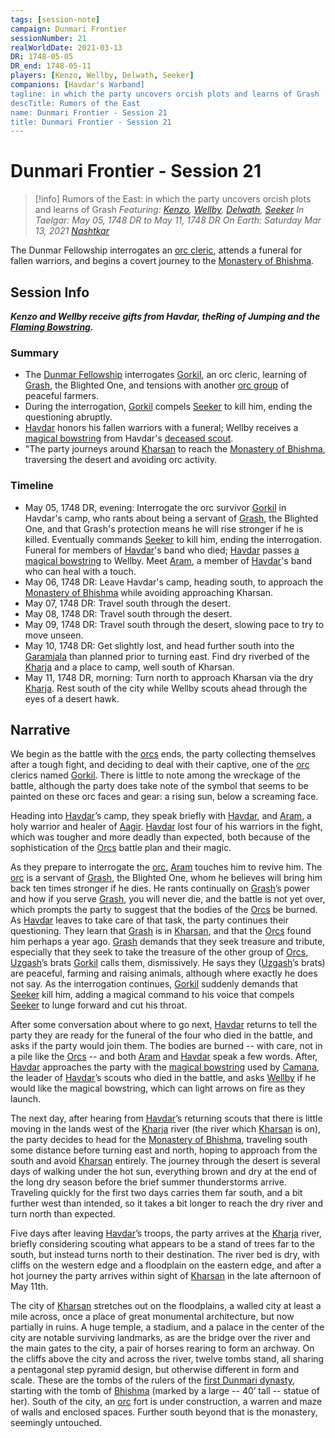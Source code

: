 ```yaml
---
tags: [session-note]
campaign: Dunmari Frontier
sessionNumber: 21
realWorldDate: 2021-03-13
DR: 1748-05-05
DR_end: 1748-05-11
players: [Kenzo, Wellby, Delwath, Seeker]
companions: [Havdar's Warband]
tagline: in which the party uncovers orcish plots and learns of Grash
descTitle: Rumors of the East
name: Dunmari Frontier - Session 21
title: Dunmari Frontier - Session 21
---
```

# Dunmari Frontier - Session 21

>[!info] Rumors of the East: in which the party uncovers orcish plots and learns of Grash
> *Featuring: [Kenzo](<../../../people/pcs/dunmar-fellowship/kenzo.md>), [Wellby](<../../../people/pcs/dunmar-fellowship/wellby.md>), [Delwath](<../../../people/pcs/dunmar-fellowship/delwath.md>), [Seeker](<../../../people/pcs/dunmar-fellowship/seeker.md>)*
> *In Taelgar: May 05, 1748 DR to May 11, 1748 DR*
> *On Earth: Saturday Mar 13, 2021*
> *[Nashtkar](<../../../gazetteer/greater-dunmar/dunmari-basin/nashtkar.md>)*

The Dunmar Fellowship interrogates an [orc cleric](<../../../people/orcs/gorkil.md>), attends a funeral for fallen warriors, and begins a covert journey to the [Monastery of Bhishma](<../../../gazetteer/greater-dunmar/dunmari-basin/monastery-of-bhishma.md>).
## Session Info

***Kenzo and Wellby receive gifts from Havdar, theRing of Jumping and the [Flaming Bowstring](<../treasure/notable-items/flaming-bowstring.md>).*** 
### Summary
- The [Dunmar Fellowship](<../../../people/pcs/dunmar-fellowship/dunmar-fellowship.md>) interrogates [Gorkil](<../../../people/orcs/gorkil.md>), an orc cleric, learning of [Grash](<../../../people/other-nonhumans/grash.md>), the Blighted One, and tensions with another [orc group](<../../../groups/orc-hordes/people-of-the-rainbow.md>) of peaceful farmers.
- During the interrogation, [Gorkil](<../../../people/orcs/gorkil.md>) compels [Seeker](<../../../people/pcs/dunmar-fellowship/seeker.md>) to kill him, ending the questioning abruptly.
- [Havdar](<../../../people/dunmari/havdar.md>) honors his fallen warriors with a funeral; Wellby receives a [magical bowstring](<../treasure/notable-items/flaming-bowstring.md>) from Havdar's [deceased scout](<../../../people/dunmari/camana.md>).
- "The party journeys around [Kharsan](<../../../gazetteer/greater-dunmar/dunmari-basin/kharsan.md>) to reach the [Monastery of Bhishma](<../../../gazetteer/greater-dunmar/dunmari-basin/monastery-of-bhishma.md>), traversing the desert and avoiding orc activity.

### Timeline
- May 05, 1748 DR, evening: Interrogate the orc survivor [Gorkil](<../../../people/orcs/gorkil.md>) in Havdar's camp, who rants about being a servant of [Grash](<../../../people/other-nonhumans/grash.md>), the Blighted One, and that Grash's protection means he will rise stronger if he is killed. Eventually commands [Seeker](<../../../people/pcs/dunmar-fellowship/seeker.md>) to kill him, ending the interrogation. Funeral for members of [Havdar](<../../../people/dunmari/havdar.md>)'s band who died; [Havdar](<../../../people/dunmari/havdar.md>) passes [a magical bowstring](<../treasure/notable-items/flaming-bowstring.md>) to Wellby. Meet [Aram](<../../../people/dunmari/aram.md>), a member of [Havdar](<../../../people/dunmari/havdar.md>)'s band who can heal with a touch. 
- May 06, 1748 DR: Leave Havdar's camp, heading south, to approach the [Monastery of Bhishma](<../../../gazetteer/greater-dunmar/dunmari-basin/monastery-of-bhishma.md>) while avoiding approaching Kharsan.
- May 07, 1748 DR: Travel south through the desert.
- May 08, 1748 DR: Travel south through the desert.
- May 09, 1748 DR: Travel south through the desert, slowing pace to try to move unseen.
- May 10, 1748 DR: Get slightly lost, and head further south into the [Garamjala](<../../../gazetteer/greater-dunmar/garamjala-plateau/garamjala-desert.md>) than planned prior to turning east. Find dry riverbed of the [Kharja](<../../../gazetteer/istaros-watershed/rivers/kharja.md>) and a place to camp, well south of Kharsan.
- May 11, 1748 DR, morning: Turn north to approach Kharsan via the dry [Kharja](<../../../gazetteer/istaros-watershed/rivers/kharja.md>). Rest south of the city while Wellby scouts ahead through the eyes of a desert hawk. 


## Narrative
We begin as the battle with the [orcs](<../../../species/children-of-the-embodied-gods/orcs/orcs.md>) ends, the party collecting themselves after a tough fight, and deciding to deal with their captive, one of the [orc](<../../../species/children-of-the-embodied-gods/orcs/orcs.md>) clerics named [Gorkil](<../../../people/orcs/gorkil.md>). There is little to note among the wreckage of the battle, although the party does take note of the symbol that seems to be painted on these orc faces and gear: a rising sun, below a screaming face. 

Heading into [Havdar](<../../../people/dunmari/havdar.md>)’s camp, they speak briefly with [Havdar](<../../../people/dunmari/havdar.md>), and [Aram](<../../../people/dunmari/aram.md>), a holy warrior and healer of [Aagir](<../../../cosmology/gods/incorporeal-gods/dunmari-pantheon/aagir.md>). [Havdar](<../../../people/dunmari/havdar.md>) lost four of his warriors in the fight, which was tougher and more deadly than expected, both because of the sophistication of the [Orcs](<../../../species/children-of-the-embodied-gods/orcs/orcs.md>) battle plan and their magic. 

As they prepare to interrogate the [orc](<../../../species/children-of-the-embodied-gods/orcs/orcs.md>), [Aram](<../../../people/dunmari/aram.md>) touches him to revive him. The [orc](<../../../species/children-of-the-embodied-gods/orcs/orcs.md>) is a servant of [Grash](<../../../people/other-nonhumans/grash.md>), the Blighted One, whom he believes will bring him back ten times stronger if he dies. He rants continually on [Grash](<../../../people/other-nonhumans/grash.md>)’s power and how if you serve [Grash](<../../../people/other-nonhumans/grash.md>), you will never die, and the battle is not yet over, which prompts the party to suggest that the bodies of the [Orcs](<../../../species/children-of-the-embodied-gods/orcs/orcs.md>) be burned. As [Havdar](<../../../people/dunmari/havdar.md>) leaves to take care of that task, the party continues their questioning. They learn that [Grash](<../../../people/other-nonhumans/grash.md>) is in [Kharsan](<../../../gazetteer/greater-dunmar/dunmari-basin/kharsan.md>), and that the [Orcs](<../../../species/children-of-the-embodied-gods/orcs/orcs.md>) found him perhaps a year ago. [Grash](<../../../people/other-nonhumans/grash.md>) demands that they seek treasure and tribute, especially that they seek to take the treasure of the other group of [Orcs](<../../../species/children-of-the-embodied-gods/orcs/orcs.md>), [Uzgash](<../../../people/orcs/uzgash.md>)’s brats [Gorkil](<../../../people/orcs/gorkil.md>) calls them, dismissively. He says they ([Uzgash](<../../../people/orcs/uzgash.md>)’s brats) are peaceful, farming and raising animals, although where exactly he does not say. As the interrogation continues, [Gorkil](<../../../people/orcs/gorkil.md>) suddenly demands that [Seeker](<../../../people/pcs/dunmar-fellowship/seeker.md>) kill him, adding a magical command to his voice that compels [Seeker](<../../../people/pcs/dunmar-fellowship/seeker.md>) to lunge forward and cut his throat. 

After some conversation about where to go next, [Havdar](<../../../people/dunmari/havdar.md>) returns to tell the party they are ready for the funeral of the four who died in the battle, and asks if the party would join them. The bodies are burned -- with care, not in a pile like the [Orcs](<../../../species/children-of-the-embodied-gods/orcs/orcs.md>) -- and both [Aram](<../../../people/dunmari/aram.md>) and [Havdar](<../../../people/dunmari/havdar.md>) speak a few words. After, [Havdar](<../../../people/dunmari/havdar.md>) approaches the party with the [magical bowstring](<../treasure/notable-items/flaming-bowstring.md>) used by [Camana](<../../../people/dunmari/camana.md>), the leader of [Havdar](<../../../people/dunmari/havdar.md>)’s scouts who died in the battle, and asks [Wellby](<../../../people/pcs/dunmar-fellowship/wellby.md>) if he would like the magical bowstring, which can light arrows on fire as they launch. 

The next day, after hearing from [Havdar](<../../../people/dunmari/havdar.md>)’s returning scouts that there is little moving in the lands west of the [Kharja](<../../../gazetteer/istaros-watershed/rivers/kharja.md>) river (the river which [Kharsan](<../../../gazetteer/greater-dunmar/dunmari-basin/kharsan.md>) is on), the party decides to head for the [Monastery of Bhishma](<../../../gazetteer/greater-dunmar/dunmari-basin/monastery-of-bhishma.md>), traveling south some distance before turning east and north, hoping to approach from the south and avoid [Kharsan](<../../../gazetteer/greater-dunmar/dunmari-basin/kharsan.md>) entirely. The journey through the desert is several days of walking under the hot sun, everything brown and dry at the end of the long dry season before the brief summer thunderstorms arrive. Traveling quickly for the first two days carries them far south, and a bit further west than intended, so it takes a bit longer to reach the dry river and turn north than expected.

Five days after leaving [Havdar](<../../../people/dunmari/havdar.md>)’s troops, the party arrives at the [Kharja](<../../../gazetteer/istaros-watershed/rivers/kharja.md>) river, briefly considering scouting what appears to be a stand of trees far to the south, but instead turns north to their destination. The river bed is dry, with cliffs on the western edge and a floodplain on the eastern edge, and after a hot journey the party arrives within sight of [Kharsan](<../../../gazetteer/greater-dunmar/dunmari-basin/kharsan.md>) in the late afternoon of May 11th. 

The city of [Kharsan](<../../../gazetteer/greater-dunmar/dunmari-basin/kharsan.md>) stretches out on the floodplains, a walled city at least a mile across, once a place of great monumental architecture, but now partially in ruins. A huge temple, a stadium, and a palace in the center of the city are notable surviving landmarks, as are the bridge over the river and the main gates to the city, a pair of horses rearing to form an archway. On the cliffs above the city and across the river, twelve tombs stand, all sharing a pentagonal step pyramid design, but otherwise different in form and scale. These are the tombs of the rulers of the [first Dunmari dynasty](<../../../groups/dunmari-dynasties/aatmaji-dynasty.md>), starting with the tomb of [Bhishma](<../../../cosmology/gods/incorporeal-gods/dunmari-pantheon/bhishma.md>) (marked by a large -- 40’ tall -- statue of her). South of the city, an [orc](<../../../species/children-of-the-embodied-gods/orcs/orcs.md>) fort is under construction, a warren and maze of walls and enclosed spaces. Further south beyond that is the monastery, seemingly untouched. 
